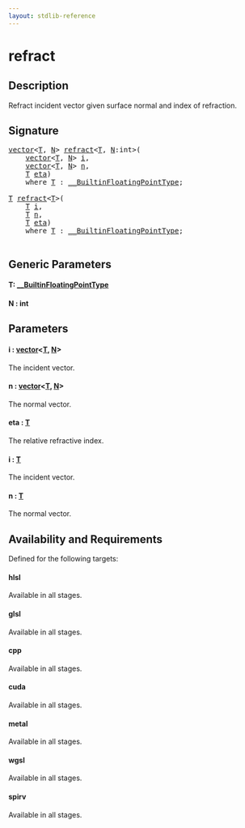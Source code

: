 ```yaml
---
layout: stdlib-reference
---
```


# refract

## Description

Refract incident vector given surface normal and index of refraction.



## Signature 

<pre>
<a href="../types/vector/index" class="code_type">vector</a>&lt;<a href="refract#typeparam-T" class="code_type">T</a>, <a href="refract#decl-N" class="code_var">N</a>&gt; <a href="refract">refract</a>&lt;<a href="refract#typeparam-T" class="code_type">T</a>, <a href="refract#decl-N" class="code_var">N</a>:<span class="code_keyword">int</span>&gt;(
    <a href="../types/vector/index" class="code_type">vector</a>&lt;<a href="refract#typeparam-T" class="code_type">T</a>, <a href="refract#decl-N" class="code_var">N</a>&gt; <a href="refract#decl-i" class="code_param">i</a>,
    <a href="../types/vector/index" class="code_type">vector</a>&lt;<a href="refract#typeparam-T" class="code_type">T</a>, <a href="refract#decl-N" class="code_var">N</a>&gt; <a href="refract#decl-n" class="code_param">n</a>,
    <a href="refract#typeparam-T" class="code_type">T</a> <a href="refract#decl-eta" class="code_param">eta</a>)
    <span class='code_keyword'>where</span> <a href="refract#typeparam-T" class="code_type">T</a> : <a href="../interfaces/0_builtinfloatingpointtype-029hm/index" class="code_type">__BuiltinFloatingPointType</a>;

<a href="refract#typeparam-T" class="code_type">T</a> <a href="refract">refract</a>&lt;<a href="refract#typeparam-T" class="code_type">T</a>&gt;(
    <a href="refract#typeparam-T" class="code_type">T</a> <a href="refract#decl-i" class="code_param">i</a>,
    <a href="refract#typeparam-T" class="code_type">T</a> <a href="refract#decl-n" class="code_param">n</a>,
    <a href="refract#typeparam-T" class="code_type">T</a> <a href="refract#decl-eta" class="code_param">eta</a>)
    <span class='code_keyword'>where</span> <a href="refract#typeparam-T" class="code_type">T</a> : <a href="../interfaces/0_builtinfloatingpointtype-029hm/index" class="code_type">__BuiltinFloatingPointType</a>;

</pre>

## Generic Parameters

####  <a id="typeparam-T"></a>T: [\_\_BuiltinFloatingPointType](../interfaces/0_builtinfloatingpointtype-029hm/index)
####  <a id="decl-N"></a>N  : int

## Parameters

####  <a id="decl-i"></a>i  : [vector](../types/vector/index)\<[T](../types/vector/index#typeparam-T), [N](../types/vector/index#decl-N)\>
The incident vector.

####  <a id="decl-n"></a>n  : [vector](../types/vector/index)\<[T](../types/vector/index#typeparam-T), [N](../types/vector/index#decl-N)\>
The normal vector.

####  <a id="decl-eta"></a>eta  : [T](refract#typeparam-T)
The relative refractive index.

####  <a id="decl-i"></a>i  : [T](refract#typeparam-T)
The incident vector.

####  <a id="decl-n"></a>n  : [T](refract#typeparam-T)
The normal vector.


## Availability and Requirements

Defined for the following targets:

#### hlsl
Available in all stages.

#### glsl
Available in all stages.

#### cpp
Available in all stages.

#### cuda
Available in all stages.

#### metal
Available in all stages.

#### wgsl
Available in all stages.

#### spirv
Available in all stages.



